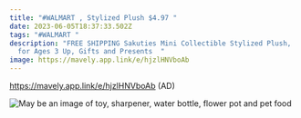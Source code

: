 ```yaml
---
title: "#WALMART , Stylized Plush $4.97 "
date: 2023-06-05T18:37:33.502Z
tags: "#WALMART "
description: "FREE SHIPPING Sakuties Mini Collectible Stylized Plush,  Kids Toys
  for Ages 3 Up, Gifts and Presents  "
image: https://mavely.app.link/e/hjzlHNVboAb
---
```

<https://mavely.app.link/e/hjzlHNVboAb>﻿ (AD) 

![May be an image of toy, sharpener, water bottle, flower pot and pet food](https://scontent.fccu11-1.fna.fbcdn.net/v/t39.30808-6/352147575_3380499332172681_7205810337302694078_n.jpg?_nc_cat=102&ccb=1-7&_nc_sid=5cd70e&_nc_ohc=IH1uQ5GI6zkAX95_iR_&_nc_ht=scontent.fccu11-1.fna&oh=00_AfCy0YSjcSUrkoAXvVLveqH6qF0879N0mp3OCru8K4sa7Q&oe=64833F71)

<!--EndFragment-->